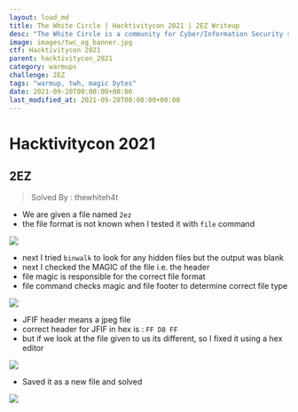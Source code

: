 ```yaml
---
layout: load_md
title: The White Circle | Hacktivitycon 2021 | 2EZ Writeup
desc: "The White Circle is a community for Cyber/Information Security students, enthusiasts and professionals. You can discuss anything related to Security, share your knowledge with others, get help when you need it and proceed further in your journey with amazing people from all over the world."
image: images/twc_og_banner.jpg
ctf: Hacktivitycon 2021
parent: hacktivitycon_2021
category: warmups
challenge: 2EZ
tags: "warmup, twh, magic bytes"
date: 2021-09-20T00:00:00+00:00
last_modified_at: 2021-09-20T00:00:00+00:00
---
```


<h1 class="heading card-title white-text">Hacktivitycon 2021</h1>



## 2EZ
> Solved By : thewhiteh4t


- We are given a file named `2ez`
- the file format is not known when I tested it with `file` command


![](https://i.imgur.com/v39kj3k.png)

- next I tried `binwalk` to look for any hidden files but the output was blank
- next I checked the MAGIC of the file i.e. the header
- file magic is responsible for the correct file format
- file command checks magic and file footer to determine correct file type


![](https://i.imgur.com/SmobPBK.png)



- JFIF header means a jpeg file
- correct header for JFIF in hex is : `FF D8 FF`
- but if we look at the file given to us its different, so I fixed it using a hex editor


![](https://i.imgur.com/vPgfam0.png)

- Saved it as a new file and solved


![](https://i.imgur.com/rIBarpI.png)

